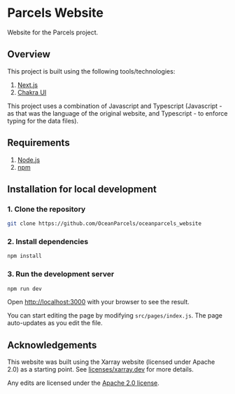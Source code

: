 # Parcels Website

Website for the Parcels project.

## Overview

This project is built using the following tools/technologies:

1. [Next.js](https://nextjs.org/)
2. [Chakra UI](https://chakra-ui.com/)

This project uses a combination of Javascript and Typescript (Javascript - as that was the language of the original website, and Typescript - to enforce typing for the data files).

## Requirements

1. [Node.js](https://nodejs.org/)
2. [npm](https://www.npmjs.com/)

## Installation for local development

### 1. Clone the repository

```bash
git clone https://github.com/OceanParcels/oceanparcels_website
```

### 2. Install dependencies

```bash
npm install
```

### 3. Run the development server

```bash
npm run dev
```

Open [http://localhost:3000](http://localhost:3000) with your browser to see the result.

You can start editing the page by modifying `src/pages/index.js`. The page auto-updates as you edit the file.

## Acknowledgements

This website was built using the Xarray website (licensed under Apache 2.0) as a starting point. See [licenses/xarray.dev](./licenses/xarray.dev-license) for more details.

Any edits are licensed under the [Apache 2.0 license](./LICENSE).
